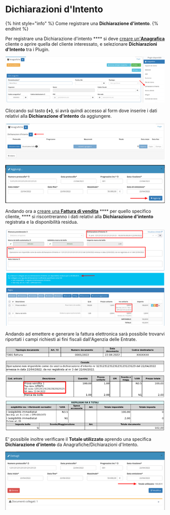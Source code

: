# Dichiarazioni d'Intento

{% hint style="info" %}
Come registrare una **Dichiarazione d'intento**.
{% endhint %}

Per registrare una Dichiarazione d'intento \*\*\*\* si deve [creare un'**Anagrafica**](../modules/anagrafiche/creazione.md) cliente o aprire quella del cliente interessato, e selezionare **Dichiarazioni d'Intento** tra i Plugin.

![](<../.gitbook/assets/image (21).png>)

Cliccando sul tasto **(+)**, si avrà quindi accesso al form dove inserire i dati relativi alla **Dichiarazione d'intento** da aggiungere.

![](<../.gitbook/assets/image (97) (1).png>)

![](<../.gitbook/assets/image (65) (1).png>)

Andando ora a [creare una **Fattura di vendita**](broken-reference) \*\*\*\* per quello specifico cliente, \*\*\*\* si riscontreranno i dati relativi alla **Dichiarazione d'intento** registrata e la disponibilità residua.

![](<../.gitbook/assets/image (25) (1).png>)

Andando ad emettere e generare la fattura elettronica sarà possibile trovarvi riportati i campi richiesti ai fini fiscali dall'Agenzia delle Entrate.

![](<../.gitbook/assets/image (35).png>)

E' possibile inoltre verificare il **Totale utilizzato** aprendo una specifica **Dichiarazione d'intento** da Anagrafiche/Dichiarazioni d'Intento.

![](<../.gitbook/assets/image (98) (1) (1) (1).png>)
